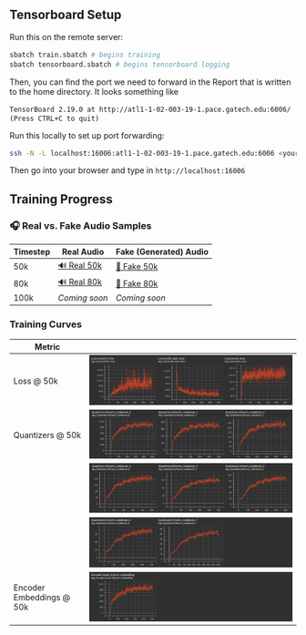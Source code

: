 ## Tensorboard Setup

Run this on the remote server:
```bash
sbatch train.sbatch # begins training
sbatch tensorboard.sbatch # begins tensorboard logging
```
Then, you can find the port we need to forward in the Report that is written to the home directory. It looks something like
```
TensorBoard 2.19.0 at http://atl1-1-02-003-19-1.pace.gatech.edu:6006/ (Press CTRL+C to quit)
```

Run this locally to set up port forwarding:
```bash
ssh -N -L localhost:16006:atl1-1-02-003-19-1.pace.gatech.edu:6006 <your-login>@login-ice.pace.gatech.edu 
```
Then go into your browser and type in `http://localhost:16006`

## Training Progress

### 🎧 Real vs. Fake Audio Samples

| Timestep | Real Audio | Fake (Generated) Audio |
|----------|------------|------------------------|
| 50k      | [🔊 Real 50k](media/real_50k.wav) | [🤖 Fake 50k](media/fake_50k.wav) |
| 80k      | [🔊 Real 80k](media/real_80k.wav) | [🤖 Fake 80k](media/fake_80k.wav) |
| 100k     | _Coming soon_ | _Coming soon_ |

### Training Curves

| Metric   |                    | 
|----------|------------------------------|
| Loss @ 50k | ![Loss 50k](media/loss_50k.png) |
| Quantizers @ 50k | ![Q13 50k](media/q13_50k.png) |
|  | ![Q46 50k](media/q46_50k.png) |
|  | ![Q78 50k](media/q78_50k.png) |
| Encoder Embeddings @ 50k | ![Enc 50k](media/enc_50k.png) |


